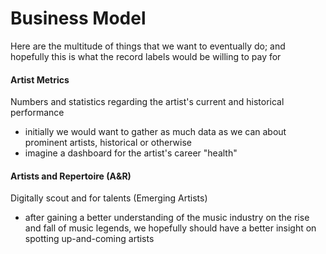 # Business Model
Here are the multitude of things that we want to eventually do; and hopefully this is what the record labels would be willing to pay for

#### Artist Metrics
Numbers and statistics regarding the artist's current and historical performance
- initially we would want to gather as much data as we can about prominent artists, historical or otherwise
- imagine a dashboard for the artist's career "health"

#### Artists and Repertoire (A&R)
Digitally scout and for talents (Emerging Artists)
- after gaining a better understanding of the music industry on the rise and fall of music legends, we hopefully should have a better insight on spotting up-and-coming artists
